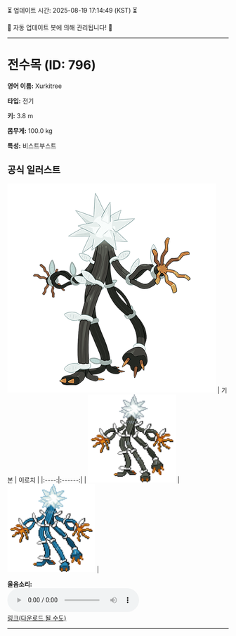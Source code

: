 
⏳ 업데이트 시간: 2025-08-19 17:14:49 (KST) ⏳

🤖 자동 업데이트 봇에 의해 관리됩니다! 🤖

---

# 전수목 (ID: 796)
**영어 이름:** Xurkitree

**타입:** 전기

**키:** 3.8 m

**몸무게:** 100.0 kg

**특성:** 비스트부스트

## 공식 일러스트
![](https://raw.githubusercontent.com/PokeAPI/sprites/master/sprites/pokemon/other/official-artwork/796.png)
| 기본 | 이로치 |
|:----:|:------:|
| <img src="https://raw.githubusercontent.com/PokeAPI/sprites/master/sprites/pokemon/796.png" width="200"> | <img src="https://raw.githubusercontent.com/PokeAPI/sprites/master/sprites/pokemon/shiny/796.png" width="200"> |

**울음소리:**<br><audio controls src="https://raw.githubusercontent.com/PokeAPI/cries/main/cries/pokemon/latest/796.ogg"></audio><br> [링크(다운로드 될 수도)](https://raw.githubusercontent.com/PokeAPI/cries/main/cries/pokemon/latest/796.ogg)


---
